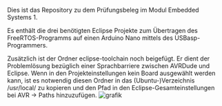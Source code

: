 Dies ist das Repository zu dem Prüfungsbeleg im Modul Embedded Systems 1.

Es enthält die drei benötigten Eclipse Projekte zum Übertragen des FreeRTOS-Programms auf einen Arduino Nano mittels des USBasp-Programmers.

Zusätzlich ist der Ordner eclipse-toolchain noch beigefügt. Er dient der Problemlösung bezüglich einer Sprachbarriere zwischen AVRDude und Eclipse. 
Wenn in den Projekteinstellungen kein Board ausgewählt werden kann, ist es notwendig diesen Ordner in das (Ubuntu-)Verzeichnis /usr/local/ zu kopieren und den Pfad in den Eclipse-Gesamteinstellungen bei AVR -> Paths hinzuzufügen.
![grafik](https://github.com/user-attachments/assets/75c10576-a406-4052-b598-215c3559a7a8)
